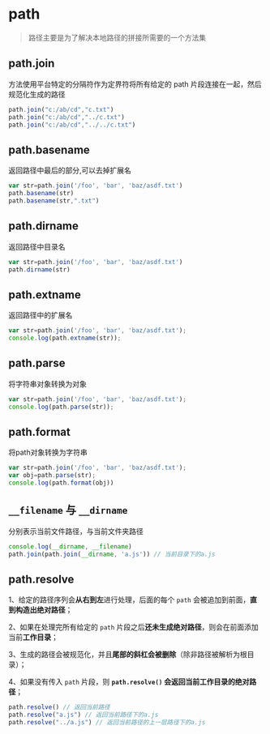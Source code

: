 # path

>  路径主要是为了解决本地路径的拼接所需要的一个方法集

## path.join

方法使用平台特定的分隔符作为定界符将所有给定的 path 片段连接在一起，然后规范化生成的路径

``` js
path.join("c:/ab/cd","c.txt")
path.join("c:/ab/cd","../c.txt")
path.join("c:/ab/cd","../../c.txt")
```

## path.basename

返回路径中最后的部分,可以去掉扩展名

``` js
var str=path.join('/foo', 'bar', 'baz/asdf.txt')
path.basename(str)
path.basename(str,".txt")
```

## path.dirname

返回路径中目录名

``` js
var str=path.join('/foo', 'bar', 'baz/asdf.txt')
path.dirname(str)
```

## path.extname

返回路径中的扩展名

```js
var str=path.join('/foo', 'bar', 'baz/asdf.txt');
console.log(path.extname(str));
```

## path.parse

将字符串对象转换为对象

``` js
var str=path.join('/foo', 'bar', 'baz/asdf.txt');
console.log(path.parse(str));
```

## path.format

将path对象转换为字符串

``` js
var str=path.join('/foo', 'bar', 'baz/asdf.txt');
var obj=path.parse(str);
console.log(path.format(obj))
```

## `__filename` 与 `__dirname`

分别表示当前文件路径，与当前文件夹路径

``` js
console.log(__dirname, __filename)
path.join(path.join(__dirname, 'a.js')) // 当前目录下的a.js
```

## path.resolve

1、给定的路径序列会**从右到左**进行处理，后面的每个 `path` 会被追加到前面，**直到构造出绝对路径**；

2、如果在处理完所有给定的 `path` 片段之后**还未生成绝对路径**，则会在前面添加当前**工作目录**；

3、生成的路径会被规范化，并且**尾部的斜杠会被删除**（除非路径被解析为根目录）；

4、如果没有传入 `path` 片段，则 **`path.resolve()` 会返回当前工作目录的绝对路径**；

``` js
path.resolve() // 返回当前路径
path.resolve("a.js") // 返回当前路径下的a.js
path.resolve("../a.js") // 返回当前路径的上一层路径下的a.js
```

